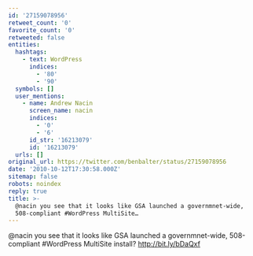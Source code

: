 ```yaml
---
id: '27159078956'
retweet_count: '0'
favorite_count: '0'
retweeted: false
entities:
  hashtags:
    - text: WordPress
      indices:
        - '80'
        - '90'
  symbols: []
  user_mentions:
    - name: Andrew Nacin
      screen_name: nacin
      indices:
        - '0'
        - '6'
      id_str: '16213079'
      id: '16213079'
  urls: []
original_url: https://twitter.com/benbalter/status/27159078956
date: '2010-10-12T17:30:58.000Z'
sitemap: false
robots: noindex
reply: true
title: >-
  @nacin you see that it looks like GSA launched a governmnet-wide,
  508-compliant #WordPress MultiSite…
---
```


@nacin you see that it looks like GSA launched a governmnet-wide, 508-compliant #WordPress MultiSite install? http://bit.ly/bDaQxf